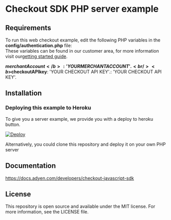 # Checkout SDK PHP server example

## Requirements
To run this web checkout example, edit the following PHP variables in the <b>config/authentication.php</b> file:<br/>
These variables can be found in our customer area, for more information visit our<a href="https://docs.adyen.com/support/getting-started/step-1-create-a-test-account">getting started guide</a>.<br/>

<b>$merchantAccount</b>: 'YOURMERCHANTACCOUNT'. <br/>
<b>$checkoutAPIkey</b>: 'YOUR CHECKOUT API KEY'.: 'YOUR CHECKOUT API KEY'.

## Installation

### Deploying this example to Heroku

To give you a server example, we provide you with a deploy to heroku button.

[![Deploy](https://www.herokucdn.com/deploy/button.svg)](https://heroku.com/deploy?template=https://github.com/Adyen/adyen-checkout-js-sdk-php-example)
  
Alternatively, you could clone this repository and deploy it on your own PHP server

## Documentation

<a href="Checkout Javascript SDK">https://docs.adyen.com/developers/checkout-javascript-sdk</a>

## License

This repository is open source and available under the MIT license. For more information, see the LICENSE file.
